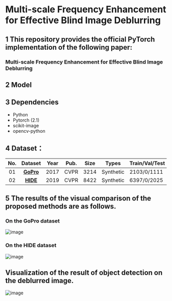 # Multi-scale Frequency Enhancement for Effective Blind Image Deblurring
## 1 This repository provides the official PyTorch implementation of the following paper:
### Multi-scale Frequency Enhancement for Effective Blind Image Deblurring
## 2 Model 
## 3 Dependencies
  * Python
  * Pytorch (2.1)
  * scikit-image
  * opencv-python
## 4 Dataset：<a id="datasets" class="anchor" href="#datasets" aria-hidden="true"><span class="octicon octicon-link"></span></a>  
**No.** |**Dataset** | **Year** | **Pub.** |**Size** |  **Types** | **Train/Val/Test**  | **Download**
:-: | :-: | :-: | :-:  | :-:  | :-: | :- | :-:
01   | [**GoPro**](https://openaccess.thecvf.com/content_cvpr_2017/papers/Nah_Deep_Multi-Scale_Convolutional_CVPR_2017_paper.pdf)   | 2017 | CVPR | 3214 | Synthetic | 2103/0/1111  | [link](https://github.com/SeungjunNah/DeepDeblur-PyTorch)
02 | [**HIDE**](https://openaccess.thecvf.com/content_ICCV_2019/papers/Shen_Human-Aware_Motion_Deblurring_ICCV_2019_paper.pdf)   | 2019 | CVPR | 8422 | Synthetic | 6397/0/2025  | [link](https://github.com/joanshen0508/HA_deblur)
## 5 The results of the visual comparison of the proposed methods are as follows.
### On the GoPro dataset
![image](https://github.com/alondrajy/MFENet-for-deblurring/blob/main/image/GoPro.png)
### On the HIDE dataset
![image](https://github.com/alondrajy/MFENet-for-deblurring/blob/main/image/HIDE.png)
## Visualization of the result of object detection on the deblurred image.
![image](https://github.com/alondrajy/MFENet-for-deblurring/blob/main/image/目标检测.png)
